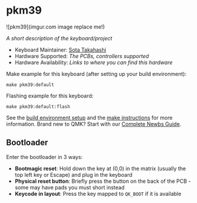 # pkm39

![pkm39](imgur.com image replace me!)

*A short description of the keyboard/project*

* Keyboard Maintainer: [Sota Takahashi](https://github.com/Sahu)
* Hardware Supported: *The PCBs, controllers supported*
* Hardware Availability: *Links to where you can find this hardware*

Make example for this keyboard (after setting up your build environment):

    make pkm39:default

Flashing example for this keyboard:

    make pkm39:default:flash

See the [build environment setup](https://docs.qmk.fm/#/getting_started_build_tools) and the [make instructions](https://docs.qmk.fm/#/getting_started_make_guide) for more information. Brand new to QMK? Start with our [Complete Newbs Guide](https://docs.qmk.fm/#/newbs).

## Bootloader

Enter the bootloader in 3 ways:

* **Bootmagic reset**: Hold down the key at (0,0) in the matrix (usually the top left key or Escape) and plug in the keyboard
* **Physical reset button**: Briefly press the button on the back of the PCB - some may have pads you must short instead
* **Keycode in layout**: Press the key mapped to `QK_BOOT` if it is available
